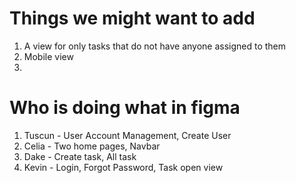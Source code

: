 # Things we might want to add
1. A view for only tasks that do not have anyone assigned to them
2. Mobile view
3. 

# Who is doing what in figma
1. Tuscun - User Account Management, Create User
2. Celia - Two home pages, Navbar
3. Dake - Create task, All task
4. Kevin - Login, Forgot Password, Task open view
